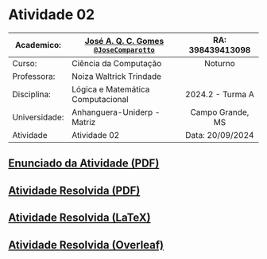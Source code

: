 # Atividade 02

| Academico:    | [José A. Q. C. Gomes <code>@JoseComparotto</code>](https://github.com/JoseComparotto) | RA: 398439413098     |
| ------------- | ------------------------------------------------------------------------------------- | :------------------: |
| Curso:        | Ciência da Computação                                                                 | Noturno              |
| Professora:   | Noiza Waltrick Trindade                                                               |                      |
| Disciplina:   | Lógica e Matemática Computacional                                                     | 2024.2 - Turma A     |
| Universidade: | Anhanguera-Uniderp - Matriz                                                           | Campo Grande, MS     |
| Atividade     | Atividade 02                                                           				| Data: 20/09/2024     |

## [Enunciado da Atividade (PDF)](assets/Logica%20-%20Atividade02.pdf)

## [Atividade Resolvida (PDF)](main.pdf)

## [Atividade Resolvida (LaTeX)](main.tex)

## [Atividade Resolvida (Overleaf)](https://www.overleaf.com/read/pyxrtyqqrqgc#590b46)
